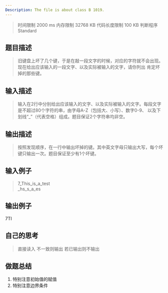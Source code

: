 ```yaml
---
Description: The file is about class B 1019.
---
```

>时间限制 2000 ms 内存限制 32768 KB 代码长度限制 100 KB 判断程序 Standard
## 题目描述

>旧键盘上坏了几个键，于是在敲一段文字的时候，对应的字符就不会出现。现在给出应该输入的一段文字、以及实际被输入的文字，请你列出
肯定坏掉的那些键。

## 输入描述

>输入在2行中分别给出应该输入的文字、以及实际被输入的文字。每段文字是不超过80个字符的串，由字母A-Z（包括大、小写）、数字0-9、
以及下划线“_”（代表空格）组成。题目保证2个字符串均非空。

## 输出描述

>按照发现顺序，在一行中输出坏掉的键。其中英文字母只输出大写，每个坏键只输出一次。题目保证至少有1个坏键。

## 输入例子

>7_This_is_a_test<br>
_hs_s_a_es

## 输出例子

7TI

## 自己的思考

>直接读入 不一致则输出 若已输出则不输出

## 做题总结

1. 特别注意初始值的赋值
2. 特别注意边界条件